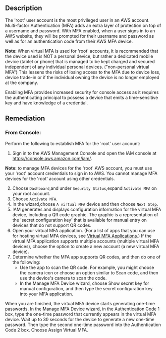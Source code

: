 ## Description

The 'root' user account is the most privileged user in an AWS account. Multi-factor Authentication (MFA) adds an extra layer of protection on top of a username and password. With MFA enabled, when a user signs in to an AWS website, they will be prompted for their username and password as well as for an authentication code from their AWS MFA device.

**Note**: When virtual MFA is used for 'root' accounts, it is recommended that the device used is NOT a personal device, but rather a dedicated mobile device (tablet or phone) that is managed to be kept charged and secured independent of any individual personal devices. ("non-personal virtual MFA") This lessens the risks of losing access to the MFA due to device loss, device trade-in or if the individual owning the device is no longer employed at the company.

Enabling MFA provides increased security for console access as it requires the authenticating principal to possess a device that emits a time-sensitive key and have knowledge of a credential.

## Remediation

### From Console:

Perform the following to establish MFA for the 'root' user account:

1. Sign in to the AWS Management Console and open the IAM console at https://console.aws.amazon.com/iam/.

**Note**: to manage MFA devices for the 'root' AWS account, you must use your 'root' account credentials to sign in to AWS. You cannot manage MFA devices for the 'root' account using other credentials.

2. Choose `Dashboard`,and under `Security Status`,expand `Activate MFA` on your root account.
3. Choose `Activate MFA`.
4. In the wizard,choose `A virtual MFA` device and then choose `Next Step`.
5. IAM generates and displays configuration information for the virtual MFA device,
including a QR code graphic. The graphic is a representation of the 'secret configuration key' that is available for manual entry on devices that do not support QR codes.
6. Open your virtual MFA application. (For a list of apps that you can use for hosting virtual MFA devices, see [Virtual MFA Applications](http://aws.amazon.com/iam/details/mfa/#Virtual_MFA_Applications).) If the virtual MFA application supports multiple accounts (multiple virtual MFA devices), choose the option to create a new account (a new virtual MFA device).
7. Determine whether the MFA app supports QR codes, and then do one of the following:
   - Use the app to scan the QR code. For example, you might choose the camera icon or choose an option similar to Scan code, and then use the device's camera to scan the code.
   - In the Manage MFA Device wizard, choose Show secret key for manual configuration, and then type the secret configuration key into your MFA application.

When you are finished, the virtual MFA device starts generating one-time passwords. In the Manage MFA Device wizard, in the Authentication Code 1 box, type the one-time password that currently appears in the virtual MFA device. Wait up to 30 seconds for the device to generate a new one-time password. Then type the second one-time password into the Authentication Code 2 box. Choose Assign Virtual MFA.